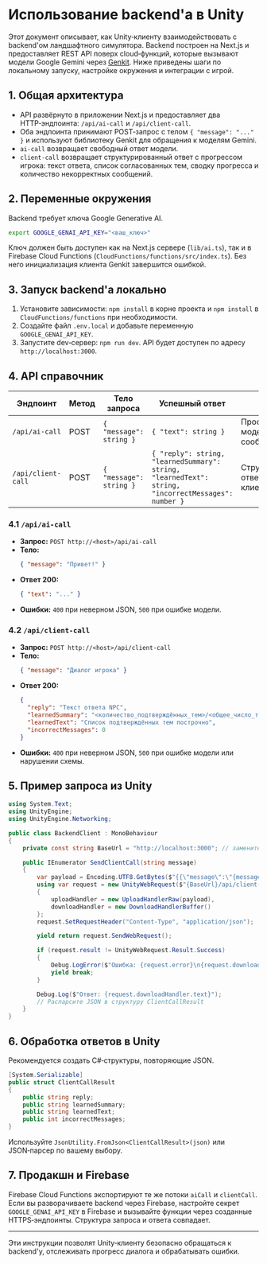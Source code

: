 # Использование backend'a в Unity

Этот документ описывает, как Unity‑клиенту взаимодействовать с backend'ом ландшафтного симулятора. Backend построен на Next.js и предоставляет REST API поверх cloud‑функций, которые вызывают модели Google Gemini через [Genkit](https://github.com/google/genkit). Ниже приведены шаги по локальному запуску, настройке окружения и интеграции с игрой.

## 1. Общая архитектура

- API развёрнуто в приложении Next.js и предоставляет два HTTP‑эндпоинта: `/api/ai-call` и `/api/client-call`.
- Оба эндпоинта принимают POST‑запрос с телом `{ "message": "..." }` и используют библиотеку Genkit для обращения к моделям Gemini.
- `ai-call` возвращает свободный ответ модели.
- `client-call` возвращает структурированный ответ с прогрессом игрока: текст ответа, список согласованных тем, сводку прогресса и количество некорректных сообщений.

## 2. Переменные окружения

Backend требует ключа Google Generative AI.

```bash
export GOOGLE_GENAI_API_KEY="<ваш_ключ>"
```

Ключ должен быть доступен как на Next.js сервере (`lib/ai.ts`), так и в Firebase Cloud Functions (`CloudFunctions/functions/src/index.ts`). Без него инициализация клиента Genkit завершится ошибкой.

## 3. Запуск backend'а локально

1. Установите зависимости: `npm install` в корне проекта и `npm install` в `CloudFunctions/functions` при необходимости.
2. Создайте файл `.env.local` и добавьте переменную `GOOGLE_GENAI_API_KEY`.
3. Запустите dev‑сервер: `npm run dev`. API будет доступен по адресу `http://localhost:3000`.

## 4. API справочник

| Эндпоинт | Метод | Тело запроса | Успешный ответ | Описание |
|---------|-------|--------------|----------------|----------|
| `/api/ai-call` | POST | `{ "message": string }` | `{ "text": string }` | Простой ответ модели на входное сообщение. |
| `/api/client-call` | POST | `{ "message": string }` | `{ "reply": string, "learnedSummary": string, "learnedText": string, "incorrectMessages": number }` | Структурированный ответ для клиента‑NPC. |

### 4.1 `/api/ai-call`

- **Запрос:** `POST http://<host>/api/ai-call`
- **Тело:**
  ```json
  { "message": "Привет!" }
  ```
- **Ответ 200:**
  ```json
  { "text": "..." }
  ```
- **Ошибки:** `400` при неверном JSON, `500` при ошибке модели.

### 4.2 `/api/client-call`

- **Запрос:** `POST http://<host>/api/client-call`
- **Тело:**
  ```json
  { "message": "Диалог игрока" }
  ```
- **Ответ 200:**
  ```json
  {
    "reply": "Текст ответа NPC",
    "learnedSummary": "<количество_подтверждённых_тем>/<общее_число_требований>",
    "learnedText": "Список подтверждённых тем построчно",
    "incorrectMessages": 0
  }
  ```
- **Ошибки:** `400` при неверном JSON, `500` при ошибке модели или нарушении схемы.

## 5. Пример запроса из Unity

```csharp
using System.Text;
using UnityEngine;
using UnityEngine.Networking;

public class BackendClient : MonoBehaviour
{
    private const string BaseUrl = "http://localhost:3000"; // замените на URL сервера

    public IEnumerator SendClientCall(string message)
    {
        var payload = Encoding.UTF8.GetBytes($"{{\"message\":\"{message}\"}}");
        using var request = new UnityWebRequest($"{BaseUrl}/api/client-call", UnityWebRequest.kHttpVerbPOST)
        {
            uploadHandler = new UploadHandlerRaw(payload),
            downloadHandler = new DownloadHandlerBuffer()
        };
        request.SetRequestHeader("Content-Type", "application/json");

        yield return request.SendWebRequest();

        if (request.result != UnityWebRequest.Result.Success)
        {
            Debug.LogError($"Ошибка: {request.error}\n{request.downloadHandler.text}");
            yield break;
        }

        Debug.Log($"Ответ: {request.downloadHandler.text}");
        // Распарсите JSON в структуру ClientCallResult
    }
}
```

## 6. Обработка ответов в Unity

Рекомендуется создать C#‑структуры, повторяющие JSON.

```csharp
[System.Serializable]
public struct ClientCallResult
{
    public string reply;
    public string learnedSummary;
    public string learnedText;
    public int incorrectMessages;
}
```

Используйте `JsonUtility.FromJson<ClientCallResult>(json)` или JSON‑парсер по вашему выбору.

## 7. Продакшн и Firebase

Firebase Cloud Functions экспортируют те же потоки `aiCall` и `clientCall`. Если вы разворачиваете backend через Firebase, настройте секрет `GOOGLE_GENAI_API_KEY` в Firebase и вызывайте функции через созданные HTTPS‑эндпоинты. Структура запроса и ответа совпадает.

---

Эти инструкции позволят Unity‑клиенту безопасно обращаться к backend'у, отслеживать прогресс диалога и обрабатывать ошибки.
